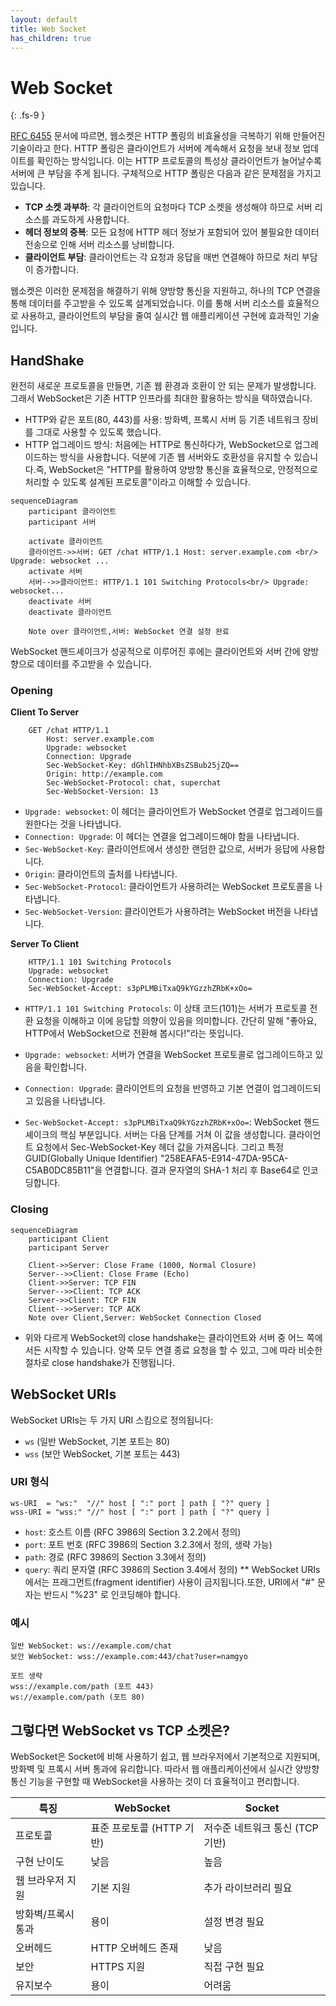 ```yaml
---
layout: default
title: Web Socket
has_children: true 
---
```


# Web Socket
{: .fs-9 }

[RFC 6455](https://datatracker.ietf.org/doc/html/rfc6455) 문서에 따르면, 웹소켓은 HTTP 폴링의 비효율성을 극복하기 위해 만들어진 기술이라고 한다. HTTP 폴링은 클라이언트가 서버에 계속해서 요청을 보내 정보 업데이트를 확인하는 방식입니다. 이는 HTTP 프로토콜의 특성상 클라이언트가 늘어날수록 서버에 큰 부담을 주게 됩니다. 구체적으로 HTTP 폴링은 다음과 같은 문제점을 가지고 있습니다.

- **TCP 소켓 과부하**: 각 클라이언트의 요청마다 TCP 소켓을 생성해야 하므로 서버 리소스를 과도하게 사용합니다.
- **헤더 정보의 중복**: 모든 요청에 HTTP 헤더 정보가 포함되어 있어 불필요한 데이터 전송으로 인해 서버 리소스를 낭비합니다.
- **클라이언트 부담**: 클라이언트는 각 요청과 응답을 매번 연결해야 하므로 처리 부담이 증가합니다.

웹소켓은 이러한 문제점을 해결하기 위해 양방향 통신을 지원하고, 하나의 TCP 연결을 통해 데이터를 주고받을 수 있도록 설계되었습니다. 이를 통해 서버 리소스를 효율적으로 사용하고, 클라이언트의 부담을 줄여 실시간 웹 애플리케이션 구현에 효과적인 기술입니다.

## HandShake 
완전히 새로운 프로토콜을 만들면, 기존 웹 환경과 호환이 안 되는 문제가 발생합니다. 그래서 WebSocket은 기존 HTTP 인프라를 최대한 활용하는 방식을 택하였습니다.
- HTTP와 같은 포트(80, 443)를 사용: 방화벽, 프록시 서버 등 기존 네트워크 장비를 그대로 사용할 수 있도록 했습니다.
- HTTP 업그레이드 방식: 처음에는 HTTP로 통신하다가, WebSocket으로 업그레이드하는 방식을 사용합니다. 덕분에 기존 웹 서버와도 호환성을 유지할 수 있습니다.즉, WebSocket은 "HTTP를 활용하여 양방향 통신을 효율적으로, 안정적으로 처리할 수 있도록 설계된 프로토콜"이라고 이해할 수 있습니다.

```mermaid
sequenceDiagram
    participant 클라이언트
    participant 서버

    activate 클라이언트
    클라이언트->>서버: GET /chat HTTP/1.1 Host: server.example.com <br/> Upgrade: websocket ...
    activate 서버
    서버-->>클라이언트: HTTP/1.1 101 Switching Protocols<br/> Upgrade: websocket...
    deactivate 서버
    deactivate 클라이언트
    
    Note over 클라이언트,서버: WebSocket 연결 설정 완료
```
WebSocket 핸드셰이크가 성공적으로 이루어진 후에는 클라이언트와 서버 간에 양방향으로 데이터를 주고받을 수 있습니다.

### Opening
**Client To Server**
```
    GET /chat HTTP/1.1
        Host: server.example.com
        Upgrade: websocket
        Connection: Upgrade
        Sec-WebSocket-Key: dGhlIHNhbXBsZSBub25jZQ==
        Origin: http://example.com
        Sec-WebSocket-Protocol: chat, superchat
        Sec-WebSocket-Version: 13
```
- `Upgrade: websocket`: 이 헤더는 클라이언트가 WebSocket 연결로 업그레이드를 원한다는 것을 나타냅니다.
- `Connection: Upgrade`: 이 헤더는 연결을 업그레이드해야 함을 나타냅니다.
- `Sec-WebSocket-Key`: 클라이언트에서 생성한 랜덤한 값으로, 서버가 응답에 사용합니다.
- `Origin`: 클라이언트의 출처를 나타냅니다.
- `Sec-WebSocket-Protocol`: 클라이언트가 사용하려는 WebSocket 프로토콜을 나타냅니다.
- `Sec-WebSocket-Version`: 클라이언트가 사용하려는 WebSocket 버전을 나타냅니다.

**Server To Client**
```
    HTTP/1.1 101 Switching Protocols
    Upgrade: websocket
    Connection: Upgrade
    Sec-WebSocket-Accept: s3pPLMBiTxaQ9kYGzzhZRbK+xOo=
```
- `HTTP/1.1 101 Switching Protocols`: 이 상태 코드(101)는 서버가 프로토콜 전환 요청을 이해하고 이에 응답할 의향이 있음을 의미합니다. 간단히 말해 "좋아요, HTTP에서 WebSocket으로 전환해 봅시다!"라는 뜻입니다.

- `Upgrade: websocket`: 서버가 연결을 WebSocket 프로토콜로 업그레이드하고 있음을 확인합니다.

- `Connection: Upgrade`: 클라이언트의 요청을 반영하고 기본 연결이 업그레이드되고 있음을 나타냅니다.

- `Sec-WebSocket-Accept: s3pPLMBiTxaQ9kYGzzhZRbK+xOo=`: WebSocket 핸드셰이크의 핵심 부분입니다. 서버는 다음 단계를 거쳐 이 값을 생성합니다. 클라이언트 요청에서 Sec-WebSocket-Key 헤더 값을 가져옵니다. 그리고 특정 GUID(Globally Unique Identifier) "258EAFA5-E914-47DA-95CA-C5AB0DC85B11"을 연결합니다. 결과 문자열의 SHA-1 처리 후 Base64로 인코딩합니다.

### Closing 

```mermaid
sequenceDiagram
    participant Client
    participant Server

    Client->>Server: Close Frame (1000, Normal Closure)
    Server-->>Client: Close Frame (Echo)
    Client->>Server: TCP FIN
    Server-->>Client: TCP ACK
    Server->>Client: TCP FIN
    Client-->>Server: TCP ACK
    Note over Client,Server: WebSocket Connection Closed

```
- 위와 다르게 WebSocket의 close handshake는 클라이언트와 서버 중 어느 쪽에서든 시작할 수 있습니다. 양쪽 모두 연결 종료 요청을 할 수 있고, 그에 따라 비슷한 절차로 close handshake가 진행됩니다.

## WebSocket URIs
WebSocket URIs는 두 가지 URI 스킴으로 정의됩니다:
- `ws` (일반 WebSocket, 기본 포트는 80)
- `wss` (보안 WebSocket, 기본 포트는 443)

### URI 형식
```
ws-URI  = "ws:"  "//" host [ ":" port ] path [ "?" query ]
wss-URI = "wss:" "//" host [ ":" port ] path [ "?" query ]
```
- `host`: 호스트 이름 (RFC 3986의 Section 3.2.2에서 정의)
- `port`: 포트 번호 (RFC 3986의 Section 3.2.3에서 정의, 생략 가능)
- `path`: 경로 (RFC 3986의 Section 3.3에서 정의)
- `query`: 쿼리 문자열 (RFC 3986의 Section 3.4에서 정의)
** WebSocket URIs에서는 프래그먼트(fragment identifier) 사용이 금지됩니다.또한, URI에서 "#" 문자는 반드시 "%23" 로 인코딩해야 합니다.

### 예시
```
일반 WebSocket: ws://example.com/chat 
보안 WebSocket: wss://example.com:443/chat?user=namgyo

포트 생략 
wss://example.com/path (포트 443)
ws://example.com/path (포트 80)
```

## 그렇다면 WebSocket vs TCP 소켓은?
WebSocket은 Socket에 비해 사용하기 쉽고, 웹 브라우저에서 기본적으로 지원되며, 방화벽 및 프록시 서버 통과에 유리합니다. 따라서 웹 애플리케이션에서 실시간 양방향 통신 기능을 구현할 때 WebSocket을 사용하는 것이 더 효율적이고 편리합니다.

| 특징 | WebSocket | Socket |
|---|---|---|
| 프로토콜 | 표준 프로토콜 (HTTP 기반) | 저수준 네트워크 통신 (TCP 기반) |
| 구현 난이도 | 낮음 | 높음 |
| 웹 브라우저 지원 | 기본 지원 | 추가 라이브러리 필요 |
| 방화벽/프록시 통과 | 용이 | 설정 변경 필요 |
| 오버헤드 | HTTP 오버헤드 존재 | 낮음 |
| 보안 | HTTPS 지원 | 직접 구현 필요 |
| 유지보수 | 용이 | 어려움 |